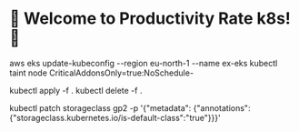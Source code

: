 # 🎉 Welcome to Productivity Rate k8s! 🎉

aws eks update-kubeconfig --region eu-north-1 --name ex-eks
kubectl taint node <node-name> CriticalAddonsOnly=true:NoSchedule-

kubectl apply -f .
kubectl delete -f .

kubectl patch storageclass gp2 -p '{"metadata": {"annotations":{"storageclass.kubernetes.io/is-default-class":"true"}}}'
